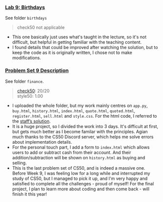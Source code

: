 ### [Lab 9: Birthdays](https://cs50.harvard.edu/x/2023/labs/9/)
See folder `birthdays`
> check50 not applicable
- This one basically just uses what's taught in the lecture, so it's not difficult, but helpful in getting familiar with the teaching content.
- I found details that could be improved after watching the solution, but to keep the code as it is originally written, I chose not to make modifications. 


### [Problem Set 9 Description](https://cs50.harvard.edu/x/2023/psets/8/)
See folder `finance`.
> [check50](https://submit.cs50.io/check50/fca4c24a537eedf3788c635a8ed9349be950ad6a): 20/20  
> style50: 1.00
- I uploaded the whole folder, but my work mainly centres on `app.py`, `buy.html`, `history.html`, `index.html`, `quote.html`, `quoted.html`, `register.html`, `sell.html` and `style.css`. For the html code, I referred to the [staff’s solution](https://finance.cs50.net/login).
- It is a huge project, so I divided the work into 3 days. It's difficult at first, but gets much better as I become familar with the principles. Agian much thanks to the CS50 Discord server, which helps me solve errors about implementation details. 
- For the personal touch part, I add a form to `index.html` which allows users to add or subtract cash from their account. And their addition/subtraction will be shown on `history.html` as buying and selling.
- This is the last problem set of CS50, and is indeed a massive one. Before Week 9, I was feeling low for a long while and interrupted my study of CS50, but I managed to pick it up, and I'm very happy and satisfied to complete all the challenges - proud of myself! For the final project, I plan to learn more about coding and then come back - will finish it this year!
